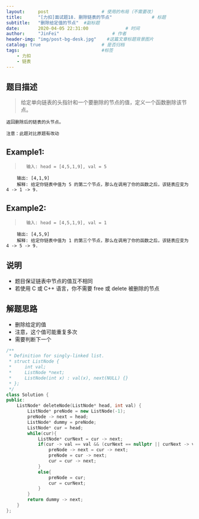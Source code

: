 ```yaml
---
layout:     post                    # 使用的布局（不需要改） 
title:      "[力扣]面试题18. 删除链表的节点"               # 标题  
subtitle:   "删除给定值的节点"  #副标题 
date:       2020-04-05 22:31:00              # 时间 
author:     "JinFei"                    # 作者 
header-img: "img/post-bg-desk.jpg"    #这篇文章标题背景图片 
catalog: true                       # 是否归档 
tags:                               #标签     
    - 力扣
    - 链表
---
```


## 题目描述
>   给定单向链表的头指针和一个要删除的节点的值，定义一个函数删除该节点。

    返回删除后的链表的头节点。

    注意：此题对比原题有改动

## Example1:
 
>       输入: head = [4,5,1,9], val = 5
        输出: [4,1,9]
        解释: 给定你链表中值为 5 的第二个节点，那么在调用了你的函数之后，该链表应变为 4 -> 1 -> 9.

## Example2:
 
>       输入: head = [4,5,1,9], val = 1
        输出: [4,5,9]
        解释: 给定你链表中值为 1 的第三个节点，那么在调用了你的函数之后，该链表应变为 4 -> 5 -> 9.

## 说明
- 题目保证链表中节点的值互不相同
- 若使用 C 或 C++ 语言，你不需要 free 或 delete 被删除的节点

## 解题思路
- 删除给定的值
- 注意，这个值可能重复多次
- 需要判断下一个

```C++
/**
 * Definition for singly-linked list.
 * struct ListNode {
 *     int val;
 *     ListNode *next;
 *     ListNode(int x) : val(x), next(NULL) {}
 * };
 */
class Solution {
public:
    ListNode* deleteNode(ListNode* head, int val) {
        ListNode* preNode = new ListNode(-1);
        preNode -> next = head;
        ListNode* dummy = preNode;
        ListNode* cur = head;
        while(cur){
            ListNode* curNext = cur -> next;
            if(cur -> val == val && (curNext == nullptr || curNext -> val != val)){
                preNode -> next = cur -> next;
                preNode = cur -> next;
                cur = cur -> next;
            }
            else{
                preNode = cur;
                cur = curNext;
            }
        }
        return dummy -> next;
    }
};
```
